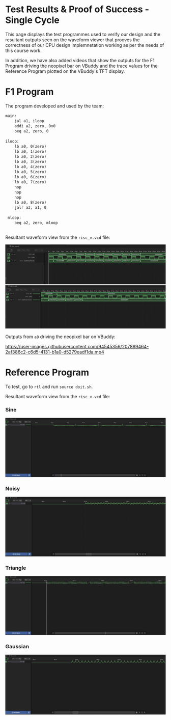 # Test Results & Proof of Success - Single Cycle 
This page displays the test programmes used to verify our design and the resultant outputs seen on the waveform viewer that prooves the correctness of our CPU design implemnetation working as per the needs of this course work.

In addition, we have also added videos that show the outputs for the F1 Program driving the neopixel bar on VBuddy and the trace values for the Reference Program plotted on the VBuddy's TFT display.

# F1 Program

The program developed and used by the team:
```
main:
	jal a1, iloop
    addi a2, zero, 0x0
    beq a2, zero, 0
    
iloop:
	lb a0, 0(zero)
    lb a0, 1(zero)
    lb a0, 2(zero)
    lb a0, 3(zero)
    lb a0, 4(zero)
    lb a0, 5(zero)
    lb a0, 6(zero)
    lb a0, 7(zero)
    nop
    nop
    nop
    lb a0, 8(zero)
    jalr a3, a1, 0
    
 mloop:
 	beq a2, zero, mloop
    
```
Resultant waveform view from the `risc_v.vcd` file:

![Alt text](images/f1_trace_1.png)
![Alt text](images/f1_trace_2.png)


Outputs from `a0` driving the neopixel bar on VBuddy:

https://user-images.githubusercontent.com/94545356/207889464-2af386c2-c6d5-4131-b1a0-d5279eadf1da.mp4

# Reference Program

To test, go to `rtl` and run `source doit.sh`.

Resultant waveform view from the `risc_v.vcd` file:


### Sine ###
![Alt text](images/ref_sine_trace.jpeg)
### Noisy ###
![Alt text](images/ref_noisy_trace.jpeg)

### Triangle ###
![Alt text](images/ref_triangle_trace.jpeg)

### Gaussian ###
![Alt text](images/ref_gaussian_trace.jpeg)
